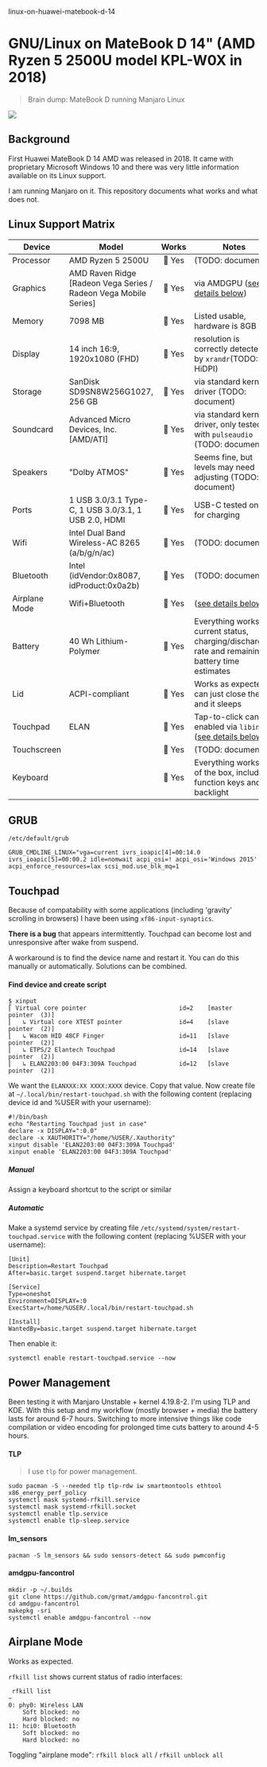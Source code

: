 linux-on-huawei-matebook-d-14

# GNU/Linux on MateBook D 14" (AMD Ryzen 5 2500U model KPL-W0X in 2018)

> Brain dump: MateBook D running Manjaro Linux

![](https://consumer-img.huawei.com/content/dam/huawei-cbg-site/common/mkt/pdp/tablets/matebook-d-14-k/img/huawei_matebook_d_kv-original.jpg)

## Background

First Huawei MateBook D 14 AMD was released in 2018.
It came with proprietary Microsoft Windows 10 and there was very little information available on its Linux support. 

I am running Manjaro on it. This repository documents what works and what does not.

## Linux Support Matrix

| Device | Model |  Works | Notes |
| --- | --- |  :---: | --- |
| Processor | AMD Ryzen 5 2500U | 💚 Yes | (TODO: document) |
| Graphics | AMD Raven Ridge [Radeon Vega Series / Radeon Vega Mobile Series] |  💚 Yes | via AMDGPU ([see details below](#grub)) |
| Memory | 7098 MB |  💚 Yes | Listed usable, hardware is 8GB |
| Display | 14 inch 16:9, 1920x1080 (FHD) | 💚 Yes | resolution is correctly detected by `xrandr`(TODO: HiDPI) |
| Storage | SanDisk SD9SN8W256G1027, 256 GB | 💚 Yes | via standard kernel driver (TODO: document) |
| Soundcard  | Advanced Micro Devices, Inc. [AMD/ATI] | 💚 Yes  | via standard kernel driver, only tested with `pulseaudio` (TODO: document) |
| Speakers  | "Dolby ATMOS" | 💚 Yes | Seems fine, but levels may need adjusting (TODO: document) | 
| Ports | 1 USB 3.0/3.1 Type-C, 1 USB 3.0/3.1, 1 USB 2.0, HDMI |  💚 Yes | USB-C tested only for charging | 
| Wifi | Intel Dual Band Wireless-AC 8265 (a/b/g/n/ac) | 💚 Yes | (TODO: document) | 
| Bluetooth | Intel (idVendor:0x8087, idProduct:0x0a2b) | 💚 Yes | (TODO: document) |
| Airplane Mode | Wifi+Bluetooth | 💚 Yes | ([see details below](#airplane-mode)) |
| Battery | 40 Wh Lithium-Polymer | 💚 Yes | Everything works: current status, charging/discharging rate and remaining battery time estimates |
| Lid | ACPI-compliant |  💚 Yes | Works as expected: I can just close the lid and it sleeps  |
| Touchpad | ELAN | 💚 Yes | Tap-to-click can be enabled via `libinput` ([see details below](#touchpad)) |
| Touchscreen | | 💚 Yes | (TODO: document) |
| Keyboard |  | 💚 Yes | Everything works out of the box, including function keys and backlight | 

## GRUB

`/etc/default/grub`
```
GRUB_CMDLINE_LINUX="vga=current ivrs_ioapic[4]=00:14.0 ivrs_ioapic[5]=00:00.2 idle=nomwait acpi_osi=! acpi_osi='Windows 2015' acpi_enforce_resources=lax scsi_mod.use_blk_mq=1
```

## Touchpad

Because of compatability with some applications (including 'gravity' scrolling in browsers) I have been using `xf86-input-synaptics`.

**There is a bug** that appears intermittently. Touchpad can become lost and unresponsive after wake from suspend.

A workaround is to find the device name and restart it. You can do this manually or automatically. Solutions can be combined. 

#### Find device and create script

```
$ xinput
⎡ Virtual core pointer                          id=2    [master pointer  (3)]
⎜   ↳ Virtual core XTEST pointer                id=4    [slave  pointer  (2)]
⎜   ↳ Wacom HID 48CF Finger                     id=11   [slave  pointer  (2)]
⎜   ↳ ETPS/2 Elantech Touchpad                  id=14   [slave  pointer  (2)]
⎜   ↳ ELAN2203:00 04F3:309A Touchpad            id=12   [slave  pointer  (2)]
```
We want the `ELANXXX:XX XXXX:XXXX` device. Copy that value.
Now create file at `~/.local/bin/restart-touchpad.sh` with the following content (replacing device id and %USER with your username):
```
#!/bin/bash
echo "Restarting Touchpad just in case"
declare -x DISPLAY=":0.0"
declare -x XAUTHORITY="/home/%USER/.Xauthority"
xinput disable 'ELAN2203:00 04F3:309A Touchpad'
xinput enable 'ELAN2203:00 04F3:309A Touchpad'
```

##### Manual

Assign a keyboard shortcut to the script or similar

##### Automatic

Make a systemd service by creating file `/etc/systemd/system/restart-touchpad.service` with the following content (replacing %USER with your username):
```
[Unit]
Description=Restart Touchpad
After=basic.target suspend.target hibernate.target

[Service]
Type=oneshot
Environment=DISPLAY=:0
ExecStart=/home/%USER/.local/bin/restart-touchpad.sh

[Install]
WantedBy=basic.target suspend.target hibernate.target
```
Then enable it:
```
systemctl enable restart-touchpad.service --now
```

## Power Management

Been testing it with Manjaro Unstable + kernel 4.19.8-2. I'm using TLP and KDE.  With this setup and my workflow (mostly browser + media) the battery lasts for around 6-7 hours. Switching to more intensive things like code compilation or video encoding for prolonged time cuts battery to around 4-5 hours. 

#### TLP

> I use `tlp` for power management.
```
sudo pacman -S --needed tlp tlp-rdw iw smartmontools ethtool x86_energy_perf_policy
systemctl mask systemd-rfkill.service
systemctl mask systemd-rfkill.socket
systemctl enable tlp.service
systemctl enable tlp-sleep.service
```

#### lm_sensors

```
pacman -S lm_sensors && sudo sensors-detect && sudo pwmconfig
```

#### amdgpu-fancontrol

```
mkdir -p ~/.builds
git clone https://github.com/grmat/amdgpu-fancontrol.git
cd amdgpu-fancontrol
makepkg -sri
systemctl enable amdgpu-fancontrol --now
```

## Airplane Mode

Works as expected.

`rfkill list` shows current status of radio interfaces:

```
 rfkill list                                                                      ~
0: phy0: Wireless LAN
	Soft blocked: no
	Hard blocked: no
11: hci0: Bluetooth
	Soft blocked: no
	Hard blocked: no
```

Toggling "airplane mode": `rfkill block all` / `rfkill unblock all`
